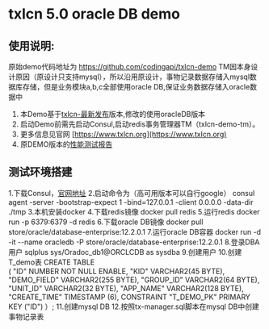 # txlcn 5.0 oracle DB demo


## 使用说明:
原始demo代码地址为 https://github.com/codingapi/txlcn-demo
TM因本身设计原因（原设计只支持mysql），所以沿用原设计，事物记录数据存储入mysql数据库存储，但是业务模块a,b,c全部使用oracle DB,保证业务数据存储入oracle数据中
1. 本Demo基于[txlcn-最新发布](https://github.com/codingapi/tx-lcn)版本,修改的使用oracleDB版本
2. 启动Demo前需先启动Consul,启动redis事务管理器TM（txlcn-demo-tm）。
3. 更多信息见官网 [https://www.txlcn.org](https://www.txlcn.org)   
4. 原DEMO版本的[性能测试报告](https://txlcn.org/zh-cn/docs/test.html)
## 测试环境搭建
1.下载Consul，[官网地址](https://www.consul.io/)
2.启动命令为（高可用版本可以自行google）
consul agent -server -bootstrap-expect 1  -bind=127.0.0.1 -client 0.0.0.0 -data-dir ./tmp
3.本机安装docker
4.下载redis镜像
docker pull redis
5.运行redis
docker run -p 6379:6379 -d redis
6.下载oracle DB镜像
docker pull store/oracle/database-enterprise:12.2.0.1
7.运行oracle DB容器
docker run -d -it --name oracledb -P store/oracle/database-enterprise:12.2.0.1
8.登录DBA用户
sqlplus sys/Oradoc_db1@ORCLCDB as sysdba
9.创建用户
10.创建T_demo表
CREATE TABLE  
   (	"ID" NUMBER NOT NULL ENABLE, 
	"KID" VARCHAR2(45 BYTE), 
	"DEMO_FIELD" VARCHAR2(255 BYTE), 
	"GROUP_ID" VARCHAR2(64 BYTE), 
	"UNIT_ID" VARCHAR2(32 BYTE), 
	"APP_NAME" VARCHAR2(128 BYTE), 
	"CREATE_TIME" TIMESTAMP (6), 
	 CONSTRAINT "T_DEMO_PK" PRIMARY KEY ("ID")
	 ）;
11.创建mysql DB
12.按照tx-manager.sql脚本在mysql DB中创建事物记录表
